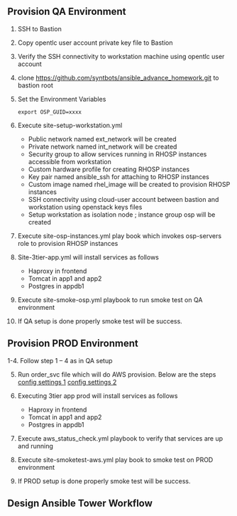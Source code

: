 ## Provision QA Environment

1.	SSH to Bastion 

2.	Copy opentlc user account private  key file to Bastion

3.	Verify the SSH connectivity to workstation machine using opentlc user account

4.	clone https://github.com/syntbots/ansible_advance_homework.git  to bastion root

5.	Set the Environment Variables

	```
	export OSP_GUID=xxxx
	```
6.  Execute site-setup-workstation.yml
      *  Public network named ext_network will be created
      *  Private network named int_network will be created
      *  Security group to allow services running in RHOSP  instances accessible from workstation
      *	 Custom hardware profile for creating RHOSP instances
      *  Key pair named ansible_ssh for attaching to RHOSP instances
      *	 Custom image named rhel_image will be created to provision RHOSP instances
      *	 SSH connectivity using cloud-user account between bastion and workstation using openstack keys files
      *	 Setup workstation as isolation node ; instance group osp will be created

7.	Execute site-osp-instances.yml play book which invokes osp-servers  role to provision RHOSP instances

8.	Site-3tier-app.yml will install services as follows
      *	Haproxy in frontend 
      *	Tomcat in app1 and app2
      *	Postgres in appdb1

9.	Execute site-smoke-osp.yml playbook to run smoke test on QA environment

10.	If QA setup is done properly smoke test will be success.


## Provision PROD Environment

1-4.	Follow step 1 – 4 as in QA setup 

5.	Run order_svc file which will do AWS provision. Below are the steps 
        [config settings 1](../images/prod_prov_2.JPG)
	[config settings 2](../images/prod_prov_2.jpg)
     
6.	Executing 3tier app prod will install services as follows
	* Haproxy in frontend 
	* Tomcat in app1 and app2
	* Postgres in appdb1

7.	Execute aws_status_check.yml  playbook to verify that services are up and running 

8.	Execute  site-smoketest-aws.yml play book  to smoke test on PROD environment

9.	If PROD setup is done properly smoke test will be success.




## Design Ansible Tower Workflow



